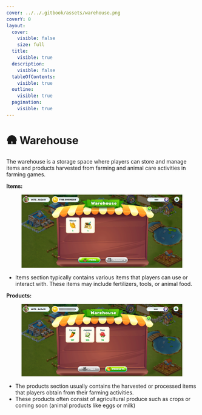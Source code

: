 ```yaml
---
cover: ../../.gitbook/assets/warehouse.png
coverY: 0
layout:
  cover:
    visible: false
    size: full
  title:
    visible: true
  description:
    visible: false
  tableOfContents:
    visible: true
  outline:
    visible: true
  pagination:
    visible: true
---
```


# 🛖 Warehouse

The warehouse is a storage space where players can store and manage items and products harvested from farming and animal care activities in farming games.

**Items:**

<figure><img src="../../.gitbook/assets/image (11).png" alt=""><figcaption></figcaption></figure>

* Items section typically contains various items that players can use or interact with. These items may include fertilizers, tools, or animal food.

**Products:**

<figure><img src="../../.gitbook/assets/image (10).png" alt=""><figcaption></figcaption></figure>

* The products section usually contains the harvested or processed items that players obtain from their farming activities.
* These products often consist of agricultural produce such as crops or coming soon (animal products like eggs or milk)

